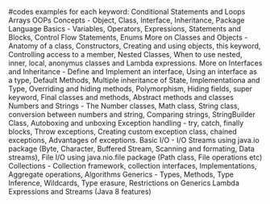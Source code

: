  #codes examples for each keyword:
Conditional Statements and Loops
Arrays
OOPs Concepts - Object, Class, Interface, Inheritance, Package
Language Basics - Variables, Operators, Expressions, Statements and Blocks, Control Flow Statements, Enums
More on Classes and Objects - Anatomy of a class, Constructors, Creating and using objects, this keyword, Controlling access to a member, Nested Classes, When to use nested, inner, local, anonymus classes and Lambda expressions.
More on Interfaces and Inheritance - Define and Implement an interface, Using an interface as a type, Default Methods, Multiple inheritance of State, Implementationa and Type, Overriding and hiding methods, Polymorphism, Hiding fields, super keyword, Final classes and methods, Abstract methods and classes
Numbers and Strings - The Number classes, Math class, String class, conversion between numbers and string, Comparing strings, StringBuilder Class, Autoboxing and unboxing
Exception handling - try, catch, finally blocks, Throw exceptions, Creating custom exception class, chained exceptions, Advantages of exceptions.
Basic I/O - I/O Streams using java.io package (Byte, Character, Buffered Stream, Scanning and formating, Data streams),  File I/O using java.nio.file package (Path class, File operations etc)
Collections - Collection framework, collection interfaces, Implementations, Aggregate operations, Algorithms
Generics - Types, Methods, Type Inference, Wildcards, Type erasure, Restrictions on Generics
Lambda Expressions and Streams (Java 8 features)
